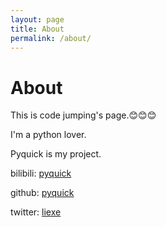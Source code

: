 ```yaml
---
layout: page
title: About
permalink: /about/
---
```


# About
This is code jumping's page.😊😊😊

I'm a python lover.

Pyquick is my project.

bilibili: [pyquick](https://space.bilibili.com/2035328278)

github: [pyquick](https://github.com/githubtohaoyangli)

twitter: [liexe](https://x.com/exe258011)